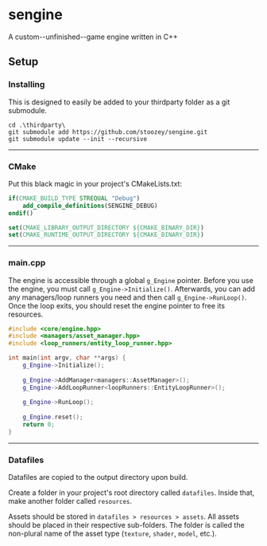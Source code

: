 # sengine
A custom--unfinished--game engine written in C++

## Setup

### Installing
This is designed to easily be added to your thirdparty folder as a git submodule.
```
cd .\thirdparty\
git submodule add https://github.com/stoozey/sengine.git
git submodule update --init --recursive
```

---

### CMake
Put this black magic in your project's CMakeLists.txt:

```cmake
if(CMAKE_BUILD_TYPE STREQUAL "Debug")
    add_compile_definitions(SENGINE_DEBUG)
endif()

set(CMAKE_LIBRARY_OUTPUT_DIRECTORY ${CMAKE_BINARY_DIR})  
set(CMAKE_RUNTIME_OUTPUT_DIRECTORY ${CMAKE_BINARY_DIR})
```

---

### main.cpp
The engine is accessible through a global `g_Engine` pointer.
Before you use the engine, you must call `g_Engine->Initialize()`.
Afterwards, you can add any managers/loop runners you need and then call `g_Engine->RunLoop()`.
Once the loop exits, you should reset the engine pointer to free its resources.

```cpp
#include <core/engine.hpp>
#include <managers/asset_manager.hpp>
#include <loop_runners/entity_loop_runner.hpp>

int main(int argv, char **args) {
    g_Engine->Initialize();
    
    g_Engine->AddManager<managers::AssetManager>();
    g_Engine->AddLoopRunner<loopRunners::EntityLoopRunner>();
    
    g_Engine->RunLoop();
    
    g_Engine.reset();
    return 0;
}
```

---

### Datafiles
Datafiles are copied to the output directory upon build.

Create a folder in your project's root directory called `datafiles`. Inside that, make another folder called `resources`.

Assets should be stored in `datafiles > resources > assets`. All assets should be placed in their respective sub-folders. The folder is called the non-plural name of the asset type (`texture`, `shader`, `model`, etc.).
